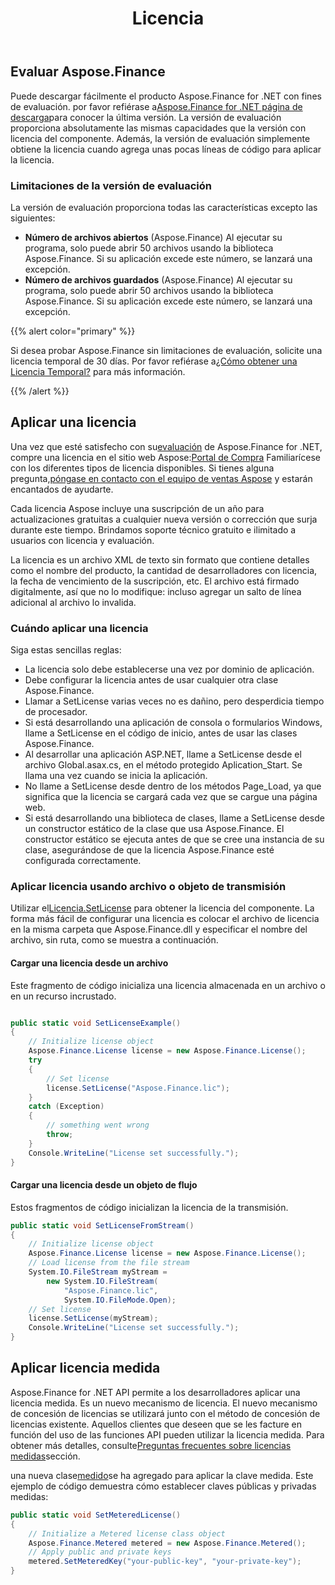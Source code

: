 ﻿---
title: Licencia
second_title: Aspose.Finance for .NET
type: docs
weight: 50
url: /es/net/licensing/
description: C# Finance La Biblioteca API invita a sus clientes a obtener una licencia Clásica y una Licencia Medida. Así como utilizar una licencia limitada para explorar mejor el producto.
---
## **Evaluar Aspose.Finance**
Puede descargar fácilmente el producto Aspose.Finance for .NET con fines de evaluación. por favor refiérase a[Aspose.Finance for .NET página de descarga](https://www.nuget.org/packages/Aspose.Finance/)para conocer la última versión. La versión de evaluación proporciona absolutamente las mismas capacidades que la versión con licencia del componente. Además, la versión de evaluación simplemente obtiene la licencia cuando agrega unas pocas líneas de código para aplicar la licencia.

### **Limitaciones de la versión de evaluación**
La versión de evaluación proporciona todas las características excepto las siguientes:

- **Número de archivos abiertos** (Aspose.Finance) Al ejecutar su programa, solo puede abrir 50 archivos usando la biblioteca Aspose.Finance. Si su aplicación excede este número, se lanzará una excepción.
- **Número de archivos guardados** (Aspose.Finance) Al ejecutar su programa, solo puede abrir 50 archivos usando la biblioteca Aspose.Finance. Si su aplicación excede este número, se lanzará una excepción.

{{% alert color="primary" %}} 

 Si desea probar Aspose.Finance sin limitaciones de evaluación, solicite una licencia temporal de 30 días. Por favor refiérase a[¿Cómo obtener una Licencia Temporal?](https://purchase.aspose.com/temporary-license) para más información.

{{% /alert %}} 
## **Aplicar una licencia**
 Una vez que esté satisfecho con su[evaluación](https://downloads.aspose.com/finance/net) de Aspose.Finance for .NET, compre una licencia en el sitio web Aspose:[Portal de Compra](https://purchase.aspose.com/buy) Familiarícese con los diferentes tipos de licencia disponibles. Si tienes alguna pregunta,[póngase en contacto con el equipo de ventas Aspose](https://about.aspose.com/contact) y estarán encantados de ayudarte.

Cada licencia Aspose incluye una suscripción de un año para actualizaciones gratuitas a cualquier nueva versión o corrección que surja durante este tiempo. Brindamos soporte técnico gratuito e ilimitado a usuarios con licencia y evaluación.

La licencia es un archivo XML de texto sin formato que contiene detalles como el nombre del producto, la cantidad de desarrolladores con licencia, la fecha de vencimiento de la suscripción, etc. El archivo está firmado digitalmente, así que no lo modifique: incluso agregar un salto de línea adicional al archivo lo invalida.
### **Cuándo aplicar una licencia**
Siga estas sencillas reglas:

- La licencia solo debe establecerse una vez por dominio de aplicación.
- Debe configurar la licencia antes de usar cualquier otra clase Aspose.Finance.
- Llamar a SetLicense varias veces no es dañino, pero desperdicia tiempo de procesador.
- Si está desarrollando una aplicación de consola o formularios Windows, llame a SetLicense en el código de inicio, antes de usar las clases Aspose.Finance.
- Al desarrollar una aplicación ASP.NET, llame a SetLicense desde el archivo Global.asax.cs, en el método protegido Aplication_Start. Se llama una vez cuando se inicia la aplicación.
- No llame a SetLicense desde dentro de los métodos Page_Load, ya que significa que la licencia se cargará cada vez que se cargue una página web.
- Si está desarrollando una biblioteca de clases, llame a SetLicense desde un constructor estático de la clase que usa Aspose.Finance. El constructor estático se ejecuta antes de que se cree una instancia de su clase, asegurándose de que la licencia Aspose.Finance esté configurada correctamente.
### **Aplicar licencia usando archivo o objeto de transmisión**
 Utilizar el[Licencia.SetLicense](https://reference.aspose.com/finance/net/aspose.finance/license) para obtener la licencia del componente. La forma más fácil de configurar una licencia es colocar el archivo de licencia en la misma carpeta que Aspose.Finance.dll y especificar el nombre del archivo, sin ruta, como se muestra a continuación.
#### **Cargar una licencia desde un archivo**
Este fragmento de código inicializa una licencia almacenada en un archivo o en un recurso incrustado.

```csharp

public static void SetLicenseExample()
{
    // Initialize license object
    Aspose.Finance.License license = new Aspose.Finance.License();
    try
    {
        // Set license
        license.SetLicense("Aspose.Finance.lic");
    }
    catch (Exception)
    {
        // something went wrong
        throw;
    }
    Console.WriteLine("License set successfully.");
}
```
#### **Cargar una licencia desde un objeto de flujo**
Estos fragmentos de código inicializan la licencia de la transmisión.

```csharp
public static void SetLicenseFromStream()
{
    // Initialize license object
    Aspose.Finance.License license = new Aspose.Finance.License();
    // Load license from the file stream
    System.IO.FileStream myStream =
        new System.IO.FileStream(
            "Aspose.Finance.lic",
            System.IO.FileMode.Open);
    // Set license
    license.SetLicense(myStream);
    Console.WriteLine("License set successfully.");
}
```
## **Aplicar licencia medida**
Aspose.Finance for .NET API permite a los desarrolladores aplicar una licencia medida. Es un nuevo mecanismo de licencia. El nuevo mecanismo de concesión de licencias se utilizará junto con el método de concesión de licencias existente. Aquellos clientes que deseen que se les facture en función del uso de las funciones API pueden utilizar la licencia medida. Para obtener más detalles, consulte[Preguntas frecuentes sobre licencias medidas](https://purchase.aspose.com/faqs/licensing/metered)sección.

una nueva clase[medido](https://reference.aspose.com/finance/net/aspose.finance/metered)se ha agregado para aplicar la clave medida. Este ejemplo de código demuestra cómo establecer claves públicas y privadas medidas:

```csharp
public static void SetMeteredLicense()
{
    // Initialize a Metered license class object
    Aspose.Finance.Metered metered = new Aspose.Finance.Metered();
    // Apply public and private keys
    metered.SetMeteredKey("your-public-key", "your-private-key");
}
```
